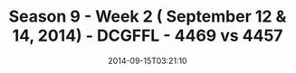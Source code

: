 ---
title: Season 9 - Week 2 ( September 12 & 14, 2014) - DCGFFL - 4469 vs 4457
teams_score:
- team: 4469
  score: 40
- team: 4457
  score: 44
mvp: 'Teal: Chris Hobbs  /  Gold: Matt Pearce'
game-ball: N/A
sportsperson: ''
season: 9
week: 2
date: '2014-09-15T03:21:10'
pageid: season-9-week-2-4469-vs-4457
---